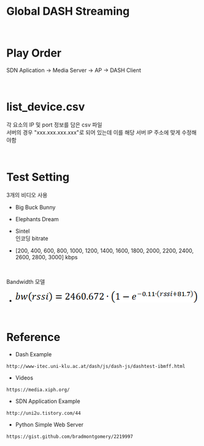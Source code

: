 # Global DASH Streaming  

<br>

# Play Order  
SDN Aplication -> Media Server -> AP -> DASH Client

<br>

# list_device.csv   
각 요소의 IP 및 port 정보를 담은 csv 파일    
서버의 경우 "xxx.xxx.xxx.xxx"로 되어 있는데 이를 해당 서버 IP 주소에 맞게 수정해야함   

<br>

# Test Setting  
3개의 비디오 사용  

 - Big Buck Bunny
 - Elephants Dream
 - Sintel
    <br>
    인코딩 bitrate

- [200, 400, 600, 800, 1000, 1200, 1400, 1600, 1800, 2000, 2200, 2400, 2600, 2800, 3000] kbps
  <br>


<br>

Bandwidth 모델
- ![404 Not Found](_image/formula_bandwidth.png?raw=true)

<br>

# Reference   
- Dash Example
```
http://www-itec.uni-klu.ac.at/dash/js/dash-js/dashtest-ibmff.html  
```
- Videos
```
https://media.xiph.org/
```
- SDN Application Example
```
http://uni2u.tistory.com/44 
```
- Python Simple Web Server
```
https://gist.github.com/bradmontgomery/2219997
```
